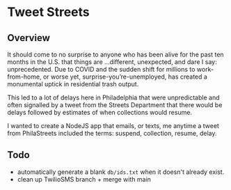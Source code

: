 # Tweet Streets

## Overview

It should come to no surprise to anyone who has been alive for the past ten months in the U.S. that things are …different, unexpected, and dare I say: unprecedented. Due to COVID and the sudden shift for millions to work-from-home, or worse yet, surprise-you’re-unemployed, has created a monumental uptick in residential trash output. 

This led to a lot of delays here in Philadelphia that were unpredictable and often signalled by a tweet from the Streets Department that there would be delays followed by estimates of when collections would resume.

I wanted to create a NodeJS app that emails, or texts, me anytime a tweet from PhilaStreets included the terms: suspend, collection, resume, delay.

## Todo

- automatically generate a blank ```db/ids.txt``` when it doesn't already exist.
- clean up TwilioSMS branch + merge with main
